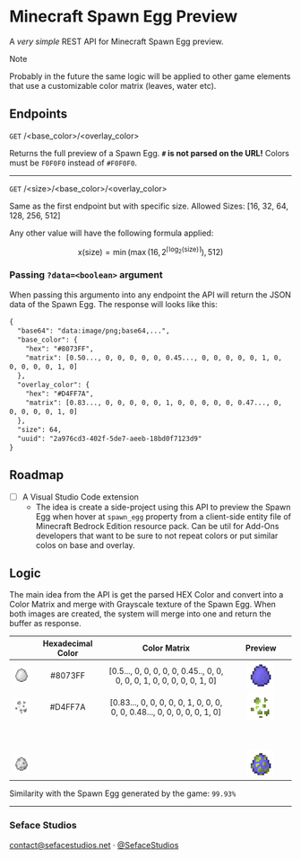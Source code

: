 # Minecraft Spawn Egg Preview
A *very simple* REST API for Minecraft Spawn Egg preview.

> [!NOTE]
> Probably in the future the same logic will be applied to other game elements that use a customizable color matrix (leaves, water etc).

## Endpoints

`GET` /\<base_color>/\<overlay_color>

Returns the full preview of a Spawn Egg. **`#` is not parsed on the URL!** Colors must be `F0F0F0` instead of `#F0F0F0`.

---

`GET` /\<size>/\<base_color>/\<overlay_color>

Same as the first endpoint but with specific size. Allowed Sizes: [16, 32, 64, 128, 256, 512]

Any other value will have the following formula applied:

$$
\text{x}(\text{size}) = \min\left(\max\left(16, 2^{\lceil \log_2(\text{size}) \rceil}\right), 512\right)
$$

### Passing `?data=<boolean>` argument
When passing this argumento into any endpoint the API will return the JSON data of the Spawn Egg. The response will looks like this:

```jsonc
{
  "base64": "data:image/png;base64,...",
  "base_color": {
    "hex": "#8073FF",
    "matrix": [0.50..., 0, 0, 0, 0, 0, 0.45..., 0, 0, 0, 0, 0, 1, 0, 0, 0, 0, 0, 1, 0]
  },
  "overlay_color": {
    "hex": "#D4FF7A",
    "matrix": [0.83..., 0, 0, 0, 0, 0, 1, 0, 0, 0, 0, 0, 0.47..., 0, 0, 0, 0, 0, 1, 0]
  },
  "size": 64,
  "uuid": "2a976cd3-402f-5de7-aeeb-18bd0f7123d9"
}
```

## Roadmap

- [ ] A Visual Studio Code extension
  - The idea is create a side-project using this API to preview the Spawn Egg when hover at `spawn_egg` property from a client-side entity file of Minecraft Bedrock Edition resource pack. Can be util for Add-Ons developers that want to be sure to not repeat colors or put similar colos on base and overlay.

## Logic
The main idea from the API is get the parsed HEX Color and convert into a Color Matrix and merge with Grayscale texture of the Spawn Egg. When both images are created, the system will merge into one and return the buffer as response.

|   | Hexadecimal Color | Color Matrix | Preview |
|:-:|:-------------------:|:--------------:|:---------:|
|![Spawn Egg Base](.github/assets/spawn_egg_base.png)| #8073FF | [0.5..., 0, 0, 0, 0, 0, 0.45.., 0, 0, 0, 0, 0, 1, 0, 0, 0, 0, 0, 1, 0] |![Spawn Egg Base Preview](.github/assets/spawn_egg_base_example.png)|
|![Spawn Egg Overlay](.github/assets/spawn_egg_overlay.png)| #D4FF7A | [0.83..., 0, 0, 0, 0, 0, 1, 0, 0, 0, 0, 0, 0.48..., 0, 0, 0, 0, 0, 1, 0] |![Spawn Egg Base Preview](.github/assets/spawn_egg_overlay_example.png)|
|ㅤㅤㅤ|ㅤㅤㅤ|ㅤㅤㅤ|ㅤㅤㅤㅤㅤㅤㅤㅤㅤㅤㅤ|
|![Spawn Egg](.github/assets/spawn_egg.png)|                   |              |![Spawn Egg Preview](.github/assets/spawn_egg_example.png)|

Similarity with the Spawn Egg generated by the game: `99.93%`

---
<div>
  <h3>Seface Studios</h3>
  <p><a href="mailto:contact@sefacestudios.net">contact@sefacestudios.net</a> · <a title="X/Twitter" href="https://x.com/SefaceStudios">@SefaceStudios</a></p>
</div>